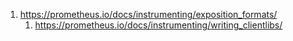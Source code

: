 1. https://prometheus.io/docs/instrumenting/exposition_formats/
    1. https://prometheus.io/docs/instrumenting/writing_clientlibs/
